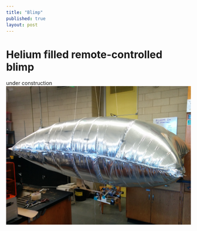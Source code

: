 ```yaml
---
title: "Blimp"
published: true
layout: post
---
```

# Helium filled remote-controlled blimp
under construction
![Blimp](/assets/img/Blimp.jpg)